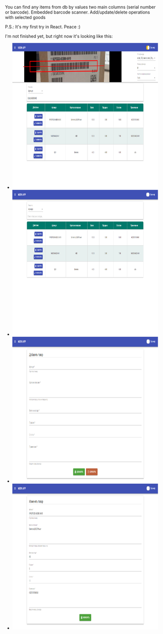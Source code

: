 <p>You can find any items from db by values two main columns (serial number or barcode). Embedded barcode scanner. Add/update/delete operations with selected goods</p>
<p>P.S.: It's my first try in React. Peace :)</p>
<p>I'm not finished yet, but right now it's looking like this:</p>
<ul>
  <li><img src="https://github.com/WildEgor/ReactBarcodeReader/blob/main/client/images/S1.png" width="720" height="480"></li>
  <li><img src="https://github.com/WildEgor/ReactBarcodeReader/blob/main/client/images/S2.png" width="720" height="480"></li>
  <li><img src="https://github.com/WildEgor/ReactBarcodeReader/blob/main/client/images/S3.png" width="720" height="480"></li>
  <li><img src="https://github.com/WildEgor/ReactBarcodeReader/blob/main/client/images/S4.png" width="720" height="480"></li>
</ul>
